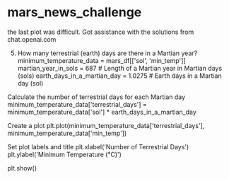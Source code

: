 # mars_news_challenge

the last plot was difficult. Got assistance with the solutions from chat.openai.com

5. How many terrestrial (earth) days are there in a Martian year?
minimum_temperature_data = mars_df[['sol', 'min_temp']]
martian_year_in_sols = 687 # Length of a Martian year in Martian days (sols)
earth_days_in_a_martian_day = 1.0275 # Earth days in a Martian day (sol)

Calculate the number of terrestrial days for each Martian day
minimum_temperature_data['terrestrial_days'] = minimum_temperature_data['sol'] * earth_days_in_a_martian_day

Create a plot
plt.plot(minimum_temperature_data['terrestrial_days'], minimum_temperature_data['min_temp'])

Set plot labels and title
plt.xlabel('Number of Terrestrial Days')
plt.ylabel('Minimum Temperature (°C)')

plt.show()
